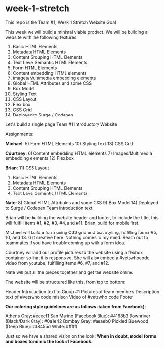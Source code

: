 # week-1-stretch
This repo is the Team #1, Week 1 Stretch Website Goal

This week we will build a minimal viable product. We will be building a website with the following features:

1) Basic HTML Elements
2) Metadata HTML Elements
3) Content Grouping HTML Elements
4) Text Level Semantic HTML Elements
5) Form HTML Elements
6) Content embedding HTML elements
7) Images/Multimedia embedding elements
8) Global HTML Attributes and some CSS
9) Box Model
10) Styling Text
11) CSS Layout
12) Flex box
13) CSS Grid
14) Deployed to Surge / Codepen


Let's build a single page Team #1 Introductory Website


Assignments:

**Michael**:
5) Form HTML Elements
10) Styling Text
13) CSS Grid

**Courtney**:
6) Content embedding HTML elements
7) Images/Multimedia embedding elements
12) Flex box

**Brian**:
11) CSS Layout
1) Basic HTML Elements
2) Metadata HTML Elements
3) Content Grouping HTML Elements
4) Text Level Semantic HTML Elements


**Nate**:
8) Global HTML Attributes and some CSS
9) Box Model
14) Deployed to Surge / Codepen
Team introduction text.

Brian will be building the website header and footer, to include the title, this will fulfill items #1, #2, #3, #4, and #11. Brian, build for mobile first.

Michael will build a form using CSS grid and text styling, fulfilling items #5, 10, and 13. Get creative here. Nothing comes to my mind. Reach out to teammates if you have trouble coming up with a form idea.

Courtney will add our profile pictures to the website using a flexbox container so that it is responsive. She will also embed a #vetswhocode video from youtube, fulfilling items #6, #7, and #12. 

Nate will put all the pieces together and get the website online.


The website will be structured like this, from top to bottom:

Header
Introduction text to Group #1
Pictures of team members
Description text of #vetswho code misison
Video of #vetswho code
Footer


**Our coloring style guidelines are as follows (taken from Facebook)**:

Athens Gray: #ececf1
San Marino (Facebook Blue): #4168b3
Downriver (Black/Dark Gray): #0a1e42
Bombay Gray: #aeaeb0
Pickled Bluewood (Deep Blue): #38455d
White: #ffffff

Just so we have a shared vision on the look: **When in doubt, model forms and boxes to mimic the look of Facebook.**

